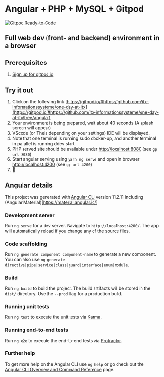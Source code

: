 # Angular + PHP + MySQL + Gitpod

[![Gitpod Ready-to-Code](https://img.shields.io/badge/Gitpod-ready--to--code-blue?logo=gitpod)](https://gitpod.io/#https://github.com/itx-informationssysteme/one-day-at-itx/tree/angular)

## Full web dev (front- and backend) environment in a browser

## Prerequisites

1. [Sign up for gitpod.io](https://gitpod.io/login)

## Try it out

1. Click on the following link [https://gitpod.io/#https://github.com/itx-informationssysteme/one-day-at-itx](https://gitpod.io/#https://github.com/itx-informationssysteme/one-day-at-itx/tree/angular)
2. Your environment is being prepared, wait about 40 seconds (A splash screen will appear)
3. VScode (or Theia depending on your settings) IDE will be displayed.
4. Note that one terminal is running sudo docker-up, and another terminal in parallel is running ddev start
5. PHP served site should be available under [http://localhost:8080](http://localhost:8080) (see `gp url 8080`)
6. Start angular serving using `yarn ng serve` and open in browser [http://localhost:4200](http://localhost:4200) (see `gp url 4200`)
7.  🎉

## Angular details

This project was generated with [Angular CLI](https://github.com/angular/angular-cli) version 11.2.11 including (Angular Material)[https://material.angular.io/]

### Development server

Run `ng serve` for a dev server. Navigate to `http://localhost:4200/`. The app will automatically reload if you change any of the source files.

### Code scaffolding

Run `ng generate component component-name` to generate a new component. You can also use `ng generate directive|pipe|service|class|guard|interface|enum|module`.

### Build

Run `ng build` to build the project. The build artifacts will be stored in the `dist/` directory. Use the `--prod` flag for a production build.

### Running unit tests

Run `ng test` to execute the unit tests via [Karma](https://karma-runner.github.io).

### Running end-to-end tests

Run `ng e2e` to execute the end-to-end tests via [Protractor](http://www.protractortest.org/).

### Further help

To get more help on the Angular CLI use `ng help` or go check out the [Angular CLI Overview and Command Reference](https://angular.io/cli) page.
